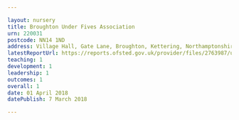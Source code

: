 ```yaml
---

layout: nursery
title: Broughton Under Fives Association
urn: 220031
postcode: NN14 1ND
address: Village Hall, Gate Lane, Broughton, Kettering, Northamptonshire, NN14 1ND
latestReportUrl: https://reports.ofsted.gov.uk/provider/files/2763987/urn/220031.pdf
teaching: 1
development: 1
leadership: 1
outcomes: 1
overall: 1
date: 01 April 2018 
datePublish: 7 March 2018

---
```

